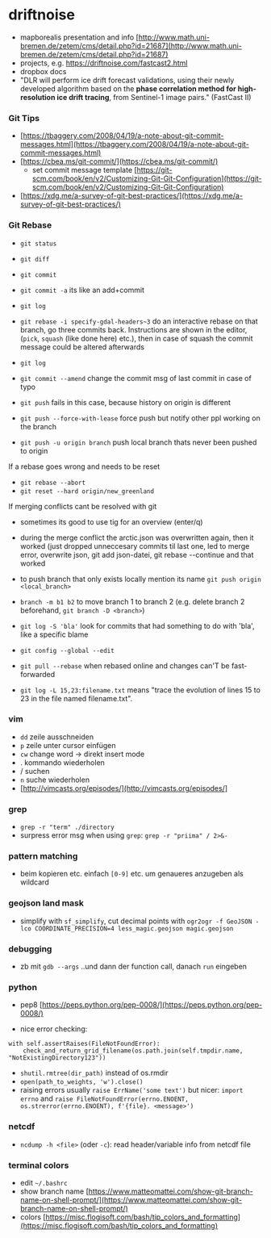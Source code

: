 # driftnoise

* mapborealis presentation and info [http://www.math.uni-bremen.de/zetem/cms/detail.php?id=21687](http://www.math.uni-bremen.de/zetem/cms/detail.php?id=21687)
* projects, e.g. https://driftnoise.com/fastcast2.html
* dropbox docs
* "DLR will perform ice drift forecast validations, using their newly developed algorithm based on the **phase correlation method for high-resolution ice drift tracing**, from Sentinel-1 image pairs." (FastCast II)

### Git Tips
* [https://tbaggery.com/2008/04/19/a-note-about-git-commit-messages.html](https://tbaggery.com/2008/04/19/a-note-about-git-commit-messages.html)
* [https://cbea.ms/git-commit/](https://cbea.ms/git-commit/)
    * set commit message template [https://git-scm.com/book/en/v2/Customizing-Git-Git-Configuration](https://git-scm.com/book/en/v2/Customizing-Git-Git-Configuration)
* [https://xdg.me/a-survey-of-git-best-practices/](https://xdg.me/a-survey-of-git-best-practices/)

### Git Rebase

* `git status`
* `git diff`
* `git commit`
* `git commit -a` its like an add+commit
* `git log`
* `git rebase -i specify-gdal-headers~3` do an interactive rebase on that branch, go three commits back. Instructions are shown in the editor, (`pick`, `squash` (like done here) etc.), then in case of squash the commit message could be altered afterwards
* `git log`
* `git commit --amend` change the commit msg of last commit in case of typo
* `git push` fails in this case, because history on origin is different
* `git push --force-with-lease` force push but notify other ppl working on the branch

* `git push -u origin branch` push local branch thats never been pushed to origin

If a rebase goes wrong and needs to be reset
* `git rebase --abort`
* `git reset --hard origin/new_greenland`

If merging conflicts cant be resolved with git
* sometimes its good to use tig for an overview (enter/q)
* during the merge conflict the arctic.json was overwritten again, then it worked (just dropped unneccesary commits til last one, led to merge error, overwrite json, git add json-datei, git rebase --continue and that worked

* to push branch that only exists locally mention its name `git push origin <local_branch>`

* `branch -m b1 b2` to move branch 1 to branch 2 (e.g. delete branch 2 beforehand, `git branch -D <branch>`)
* `git log -S 'bla'` look for commits that had something to do with 'bla', like a specific blame
* `git config --global --edit`

* `git pull --rebase` when rebased online and changes can'T be fast-forwarded

* `git log -L 15,23:filename.txt` means "trace the evolution of lines 15 to 23 in the file named filename.txt".

### vim

* `dd` zeile ausschneiden
* `p` zeile unter cursor einfügen
* `cw` change word -> direkt insert mode
* . kommando wiederholen
* / suchen
* `n` suche wiederholen
* [http://vimcasts.org/episodes/](http://vimcasts.org/episodes/]

### grep
* `grep -r "term" ./directory`
* surpress error msg when using `grep`: `grep -r "priima" / 2>&-`

### pattern matching
* beim kopieren etc. einfach `[0-9]` etc. um genaueres anzugeben als wildcard

### geojson land mask
* simplify with `sf_simplify`, cut decimal points with `ogr2ogr -f GeoJSON -lco COORDINATE_PRECISION=4 less_magic.geojson magic.geojson`

### debugging
* zb mit `gdb --args` ..und dann der function call, danach `run` eingeben

### python

* pep8 [https://peps.python.org/pep-0008/](https://peps.python.org/pep-0008/)

* nice error checking: 
```
with self.assertRaises(FileNotFoundError):
    check_and_return_grid_filename(os.path.join(self.tmpdir.name, "NotExistingDirectory123"))
```
* `shutil.rmtree(dir_path)` instead of os.rmdir
* `open(path_to_weights, 'w').close()`
* raising errors usually `raise ErrName('some text')` but nicer: `import errno` and `raise FileNotFoundError(errno.ENOENT, os.strerror(errno.ENOENT), f'{file}. <message>')`

### netcdf
* `ncdump -h <file>` (oder `-c`): read header/variable info from netcdf file

### terminal colors
* edit `~/.bashrc`
* show branch name [https://www.matteomattei.com/show-git-branch-name-on-shell-prompt/](https://www.matteomattei.com/show-git-branch-name-on-shell-prompt/)
* colors [https://misc.flogisoft.com/bash/tip_colors_and_formatting](https://misc.flogisoft.com/bash/tip_colors_and_formatting)
